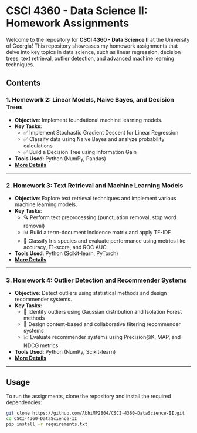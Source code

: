 
# **CSCI 4360 - Data Science II: Homework Assignments**

Welcome to the repository for **CSCI 4360 - Data Science II** at the University of Georgia! This repository showcases my homework assignments that delve into key topics in data science, such as linear regression, decision trees, text retrieval, outlier detection, and advanced machine learning techniques.

## **Contents**

### 1. **Homework 2: Linear Models, Naive Bayes, and Decision Trees**
- **Objective**: Implement foundational machine learning models.
- **Key Tasks**:
  - ✅ Implement Stochastic Gradient Descent for Linear Regression
  - ✅ Classify data using Naive Bayes and analyze probability calculations
  - ✅ Build a Decision Tree using Information Gain
- **Tools Used**: Python (NumPy, Pandas)
- **[More Details](https://github.com/AbhiMP2804/CSCI-4360-DataScience-II/tree/master/HW2_PQ)**

---

### 2. **Homework 3: Text Retrieval and Machine Learning Models**
- **Objective**: Explore text retrieval techniques and implement various machine learning models.
- **Key Tasks**:
  - 🔍 Perform text preprocessing (punctuation removal, stop word removal)
  - 📊 Build a term-document incidence matrix and apply TF-IDF
  - 🌸 Classify Iris species and evaluate performance using metrics like accuracy, F1-score, and ROC AUC
- **Tools Used**: Python (Scikit-learn, PyTorch)
- **[More Details](https://github.com/AbhiMP2804/CSCI-4360-DataScience-II/tree/master/HW_3PQ)**

---

### 3. **Homework 4: Outlier Detection and Recommender Systems**
- **Objective**: Detect outliers using statistical methods and design recommender systems.
- **Key Tasks**:
  - 🚨 Identify outliers using Gaussian distribution and Isolation Forest methods
  - 🛒 Design content-based and collaborative filtering recommender systems
  - 📈 Evaluate recommender systems using Precision@K, MAP, and NDCG metrics
- **Tools Used**: Python (NumPy, Scikit-learn)
- **[More Details](https://github.com/AbhiMP2804/CSCI-4360-DataScience-II/tree/master/HW4_PQ)**

---

## **Usage**

To run the assignments, clone the repository and install the required dependencies:

```bash
git clone https://github.com/AbhiMP2804/CSCI-4360-DataScience-II.git
cd CSCI-4360-DataScience-II
pip install -r requirements.txt
```
